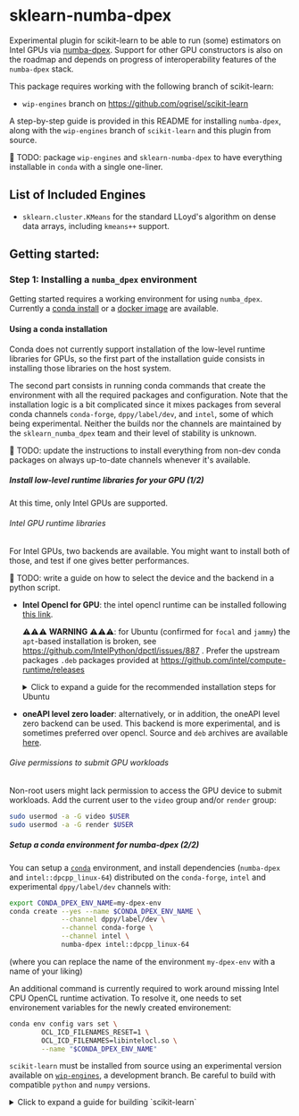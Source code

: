 # sklearn-numba-dpex

Experimental plugin for scikit-learn to be able to run (some) estimators on Intel GPUs
via [numba-dpex](https://github.com/IntelPython/numba-dpex). Support for other GPU
constructors is also on the roadmap and depends on progress of interoperability features
of the `numba-dpex` stack.

This package requires working with the following branch of scikit-learn:

- `wip-engines` branch on https://github.com/ogrisel/scikit-learn

A step-by-step guide is provided in this README for installing `numba-dpex`, along with
the `wip-engines` branch of `scikit-learn` and this plugin from source.

🚧 TODO: package `wip-engines` and `sklearn-numba-dpex` to have everything installable
in `conda` with a single one-liner.

## List of Included Engines

- `sklearn.cluster.KMeans` for the standard LLoyd's algorithm on dense data arrays,
  including `kmeans++` support.

## Getting started:

### Step 1: Installing a `numba_dpex` environment

Getting started requires a working environment for using `numba_dpex`. Currently a
[conda install](#using-a-conda-installation) or a [docker image](#using-the-docker-image)
are available.

#### Using a conda installation

Conda does not currently support installation of the low-level runtime libraries for
GPUs, so the first part of the installation guide consists in installing those libraries
on the host system.

The second part consists in running conda commands that create the environment with
all the required packages and configuration. Note that the installation logic is a bit
complicated since it mixes packages from several conda channels `conda-forge`,
`dppy/label/dev`, and `intel`, some of which being experimental. Neither the builds nor
the channels are maintained by the `sklearn_numba_dpex` team and their level of
stability is unknown.

🚧 TODO: update the instructions to install everything from non-dev conda packages on
always up-to-date channels whenever it's available.

##### Install low-level runtime libraries for your GPU (1/2)

At this time, only Intel GPUs are supported.

###### Intel GPU runtime libraries

For Intel GPUs, two backends are available. You might want to install both of those,
and test if one gives better performances.

🚧 TODO: write a guide on how to select the device and the backend in a python script.

- **Intel Opencl for GPU**: the intel opencl runtime can be installed following
  [this link](https://github.com/intel/compute-runtime#installation-options).

  ⚠⚠⚠ **WARNING** ⚠⚠⚠: for Ubuntu (confirmed for `focal` and `jammy`) the `apt`-based
  installation is broken, see https://github.com/IntelPython/dpctl/issues/887 . Prefer
  the upstream packages `.deb` packages provided at
  https://github.com/intel/compute-runtime/releases

   <details>
     <summary markdown="span">Click to expand a guide for the recommended installation
     steps for Ubuntu</summary>

     ⚠ Like whenever installing packages outside of official repositories, existing
     workarounds might make your system unstable and are not recommended outside of a
     containerized environment and/or for expert users.

     To not alter the `apt`-based version tree too much and risk other compatibility
     issues, the recommended workaround consists in identifying the version that is
     officially supported by your OS (use [packages.ubuntu.com](https://packages.ubuntu.com/search?keywords=intel-opencl-icd&searchon=names))
     then find the corresponding build from the [Intel release page on github](https://github.com/intel/compute-runtime/releases)
     and follow the instruction from the release page, e.g for `jammy`:

     ```bash
      mkdir neo
      cd neo
      wget https://github.com/intel/compute-runtime/releases/download/22.14.22890/intel-gmmlib_22.0.2_amd64.deb
      wget https://github.com/intel/intel-graphics-compiler/releases/download/igc-1.0.10840/intel-igc-core_1.0.10840_amd64.deb
      wget https://github.com/intel/intel-graphics-compiler/releases/download/igc-1.0.10840/intel-igc-opencl_1.0.10840_amd64.deb
      wget https://github.com/intel/compute-runtime/releases/download/22.14.22890/intel-opencl-icd_22.14.22890_amd64.deb
      dpkg -i *.deb  # requires root permissions
      apt-get install -y ocl-icd-libopencl1  # requires root permissions
      cd ../ && rm -Rf neo
      ```

    </details>

- **oneAPI level zero loader**: alternatively, or in addition, the oneAPI level zero
  backend can be used. This backend is more experimental, and is sometimes preferred
  over opencl. Source and `deb` archives are available
  [here](https://github.com/oneapi-src/level-zero/releases).

###### Give permissions to submit GPU workloads

Non-root users might lack permission to access the GPU device to submit workloads. Add
the current user to the `video` group and/or `render` group:

```bash
sudo usermod -a -G video $USER
sudo usermod -a -G render $USER
```

##### Setup a conda environment for numba-dpex (2/2)

You can setup a [`conda`](https://docs.conda.io/en/latest/) environment, and install
dependencies (`numba-dpex` and `intel::dpcpp_linux-64`) distributed on the
`conda-forge`, `intel` and experimental `dppy/label/dev` channels with:

```bash
export CONDA_DPEX_ENV_NAME=my-dpex-env
conda create --yes --name $CONDA_DPEX_ENV_NAME \
             --channel dppy/label/dev \
             --channel conda-forge \
             --channel intel \
             numba-dpex intel::dpcpp_linux-64
```

(where you can replace the name of the environment `my-dpex-env` with a name of your
liking)

An additional command is currently required to work around missing Intel CPU OpenCL
runtime activation. To resolve it, one needs to set environement variables for the
newly created environement:

```bash
conda env config vars set \
        OCL_ICD_FILENAMES_RESET=1 \
        OCL_ICD_FILENAMES=libintelocl.so \
        --name "$CONDA_DPEX_ENV_NAME"
```

`scikit-learn` must be installed from source using an experimental version available on
[`wip-engines`](https://github.com/ogrisel/scikit-learn/commits/wip-engines), a
development branch. Be careful to build with compatible `python` and `numpy` versions.

  <details>
     <summary markdown="span">Click to expand a guide for building `scikit-learn`
     </summary>

  We use a separate conda environment dedicated to building `scikit-learn`. The
  following sequence of commands will create the appropriate conda environment, build
  the scikit-learn binary, then remove the environment:

  ```bash
  conda activate $CONDA_DPEX_ENV_NAME
  export DPEX_PYTHON_VERSION=$(python -c "import platform; print(platform.python_version())")
  export DPEX_NUMPY_VERSION=$(python -c "import numpy; print(numpy.__version__)")
  conda create --yes --name sklearn-dev \
                     --channel conda-forge \
                     "python==$DPEX_PYTHON_VERSION" \
                     "numpy==$DPEX_NUMPY_VERSION" \
                     scipy cython joblib threadpoolctl pytest compilers
  conda activate sklearn-dev
  git clone https://github.com/ogrisel/scikit-learn -b wip-engines
  cd scikit-learn
  git checkout fdaf97b5b90e18fc63483de9455970123208c9bb
  python setup.py bdist_wheel
  conda activate $CONDA_DPEX_ENV_NAME
  cd dist/
  pip install --yes *.whl
  unset DPEX_PYTHON_VERSION
  unset DPEX_NUMPY_VERSION
  conda deactivate
  conda env remove --name sklearn-dev --yes
  cd ../../
  rm -Rf scikit-learn
  ```

Finally, activate the environment with the command:
```bash
conda activate my-dpex-env
```

#### Using the docker image

Alternatively, a docker image is available and provides an up-to-date, one-command
install environment. You can either build it from the [Dockerfile](./docker/Dockerfile):

```bash
cd docker
DOCKER_BUILDKIT=1 docker build . -t my_tag
```

or pull the docker image from
[this publicly available repository](https://hub.docker.com/repository/docker/jjerphan/numba_dpex_dev):

```bash
docker pull jjerphan/numba_dpex_dev:latest
```

Run the container in interactive mode with your favorite docker flags, for example:

```bash
docker run --name my_container_name -it -v /my/host/volume/:/mounted/volume --device=/dev/dri my_tag
```

where `my_tag` would be `jjerphan/numba_dpex_dev:latest` if you pulled from the
repository.

⚠ The flag `--device=/dev/dri` is **mandatory** to enable the gpu within the container,
also the user starting the `docker run` command must have access to the gpu, see
[Give permissions to submit GPU workloads](#give-permissions-to-submit-gpu-workloads).

Unless using the flag `--rm` when starting a container, you can restart it after it was
exited, with the command:

```bash
sudo docker start -a -i my_container_name
```

Once you have loaded into the container, follow those instructions to install the
`wip-engines` branch of scikit-learn:

```bash
git clone https://github.com/ogrisel/scikit-learn -b wip-engines
cd scikit-learn
git checkout fdaf97b5b90e18fc63483de9455970123208c9bb
pip install -e .
cd ..
```

### Step 2: Check the installation of the environment was successfull

Once the environment you just installed with one of those two methods is activated,
you can inspect the available hardware:

```bash
python -c "import dpctl; print(dpctl.get_devices())"
```

this should print a list of available devices, including `cpu` and `gpu` devices, once
for each available backends (`opencl`, `level_zero`,...).

### Step 3: install this plugin

FIXME: currently, non-editable mode installation does not work.

When loaded into your `numba_dpex` + `scikit-learn` environment from previous steps,
run:

```bash
git clone https://github.com/soda-inria/sklearn-numba-dpex
cd sklearn-numba-dpex
pip install -e .
```

## Intended usage

See the `sklearn_numba_dpex/kmeans/tests` folder for example usage.

🚧 TODO: write some examples here instead.

### Running the tests

To run the tests run the following from the root of the `sklearn_numba_dpex` repository:

```bash
pytest sklearn_numba_dpex
```

To run the `scikit-learn` tests with the `sklearn_numba_dpex` engine you can run the
following:

```bash
SKLEARN_NUMBA_DPEX_TESTING_MODE=1 pytest --sklearn-engine-provider sklearn_numba_dpex --pyargs sklearn.cluster.tests.test_k_means
```

(change the `--pyargs` option accordingly to select other test suites).

The `--sklearn-engine-provider sklearn_numba_dpex` option offered by the sklearn pytest
plugin will automatically activate the `sklearn_numba_dpex` engine for all tests.

Tests covering unsupported features (that trigger
`sklearn.exceptions.FeatureNotCoveredByPluginError`) will be automatically marked as
_xfailed_.

### Running the benchmarks

Repeat the pip installation step exposed in [step 3](#step-3-install-this-plugin) with
the following edit:

```bash
pip install -e .[benchmark]
```

(i.e adding the _benchmark_ extra-require), followed by:

```bash
cd benckmark
python ./kmeans.py
```

to run a benchmark for different k-means implementations and print a short summary of
the performance.

Some parameters in the `__main__` section of the file `./benchmark/kmeans.py` are
exposed for quick edition (`n_clusters`, `max_iter`, `skip_slow`, ...).

### Notes about the preferred floating point precision (float32)

In many machine learning applications, operations using single-precision (float32)
floating point data require twice as less memory that double-precision (float64), are
regarded as faster, accurate enough and more suitable for GPU compute. Besides, most
GPUs used in machine learning projects are significantly faster with float32 than with
double-precision (float64) floating point data.

To leverage the full potential of GPU execution, it's strongly advised to use a float32
data type.

By default, unless specified otherwise numpy array are created with type float64, so be
especially careful to the type whenever the loader does not explicitly document the
type nor expose a type option.

Transforming NumPy arrays from float64 to float32 is also possible using
[`numpy.ndarray.astype`](https://numpy.org/doc/stable/reference/generated/numpy.ndarray.astype.html),
although it is less recommended to prevent avoidable data copies. `numpy.ndarray.astype`
can be used as follows:

```python
X = my_data_loader()
X_float32 = X.astype(float32)
my_gpu_compute(X_float32)
```

